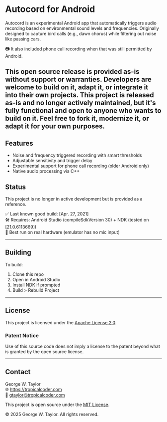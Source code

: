 # Autocord for Android

Autocord is an experimental Android app that automatically triggers audio recording based on environmental sound levels and frequencies. Originally designed to capture bird calls (e.g., dawn chorus) while filtering out noise like passing cars.

📷 It also included phone call recording when that was still permitted by Android.

This open source release is provided as-is without support or warranties.
Developers are welcome to build on it, adapt it, or integrate it into their own projects.
This project is released as-is and no longer actively maintained, but it's fully functional and open to anyone who wants to build on it.
Feel free to fork it, modernize it, or adapt it for your own purposes.
---

## Features

- Noise and frequency triggered recording with smart thresholds
- Adjustable sensitivity and trigger delay
- Experimental support for phone call recording (older Android only)
- Native audio processing via C++

## Status

This project is no longer in active development but is provided as a reference.

✅ Last known good build: [Apr. 27, 2021]  
🛠️ Requires: Android Studio (compileSdkVersion 30) + NDK (tested on [21.0.6113669])  
📱 Best run on real hardware (emulator has no mic input)

---

## Building

To build:

1. Clone this repo
2. Open in Android Studio
3. Install NDK if prompted
4. Build > Rebuild Project

---

## License

This project is licensed under the [Apache License 2.0](LICENSE).

### Patent Notice

Use of this source code does not imply a license to the patent beyond what is granted by the open source license.

---

## Contact

George W. Taylor  
🌐 https://tropicalcoder.com  
📧 gtaylor@tropicalcoder.com



This project is open source under the [MIT License](LICENSE).

© 2025 George W. Taylor. All rights reserved.